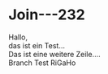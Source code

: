 # Join---232

Hallo,<br>
das ist ein Test...<br>
Das ist eine weitere Zeile....<br>
Branch Test RiGaHo

